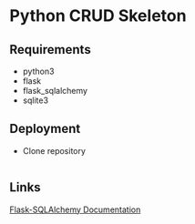 # Python CRUD Skeleton

## Requirements
- python3
- flask
- flask_sqlalchemy
- sqlite3

## Deployment

- Clone repository
```bash
```

## Links

[Flask-SQLAlchemy Documentation](https://flask-sqlalchemy.palletsprojects.com/en/2.x/)


